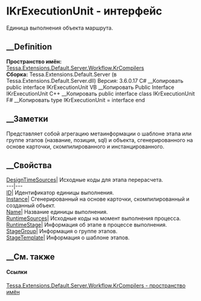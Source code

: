 # IKrExecutionUnit - интерфейс
Единица выполнения объекта маршрута.
## __Definition
 **Пространство имён:**
[Tessa.Extensions.Default.Server.Workflow.KrCompilers](N_Tessa_Extensions_Default_Server_Workflow_KrCompilers.htm)  
 **Сборка:** Tessa.Extensions.Default.Server (в
Tessa.Extensions.Default.Server.dll) Версия: 3.6.0.17
C# __Копировать
     public interface IKrExecutionUnit
VB __Копировать
     Public Interface IKrExecutionUnit
C++ __Копировать
     public interface class IKrExecutionUnit
F# __Копировать
     type IKrExecutionUnit = interface end
##  __Заметки
Представляет собой агрегацию метаинформации о шаблоне этапа или группе этапов
(название, позиция, sql) и объекта, сгенерированного на основе карточки,
скомпилированного и инстанцированного.
## __Свойства
[DesignTimeSources](P_Tessa_Extensions_Default_Server_Workflow_KrCompilers_IKrExecutionUnit_DesignTimeSources.htm)|
Исходные коды для этапа перерасчета.  
---|---  
[ID](P_Tessa_Extensions_Default_Server_Workflow_KrCompilers_IKrExecutionUnit_ID.htm)|
Идентификатор единицы выполнения.  
[Instance](P_Tessa_Extensions_Default_Server_Workflow_KrCompilers_IKrExecutionUnit_Instance.htm)|
Cгенерированный на основе карточки, скомпилированный и созданный объект.  
[Name](P_Tessa_Extensions_Default_Server_Workflow_KrCompilers_IKrExecutionUnit_Name.htm)|
Название единицы выполнения.  
[RuntimeSources](P_Tessa_Extensions_Default_Server_Workflow_KrCompilers_IKrExecutionUnit_RuntimeSources.htm)|
Исходные коды на момент выполнения процесса.  
[RuntimeStage](P_Tessa_Extensions_Default_Server_Workflow_KrCompilers_IKrExecutionUnit_RuntimeStage.htm)|
Информация об этапе в процессе выполнения.  
[StageGroup](P_Tessa_Extensions_Default_Server_Workflow_KrCompilers_IKrExecutionUnit_StageGroup.htm)|
Информация о группе этапов.  
[StageTemplate](P_Tessa_Extensions_Default_Server_Workflow_KrCompilers_IKrExecutionUnit_StageTemplate.htm)|
Информация о шаблоне этапов.  
## __См. также
#### Ссылки
[Tessa.Extensions.Default.Server.Workflow.KrCompilers - пространство
имён](N_Tessa_Extensions_Default_Server_Workflow_KrCompilers.htm)
